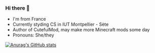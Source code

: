 ### Hi there 👋

- I'm from France
- Currently styding CS in IUT Montpellier - Sète
- Author of CutefulMod, may make more Minecraft mods some day
- Pronouns: She/they

[![Anurag's GitHub stats](https://github-readme-stats.vercel.app/api?username=SRAZKVT&show_icons=true&theme=radical)](https://github.com/anuraghazra/github-readme-stats)
